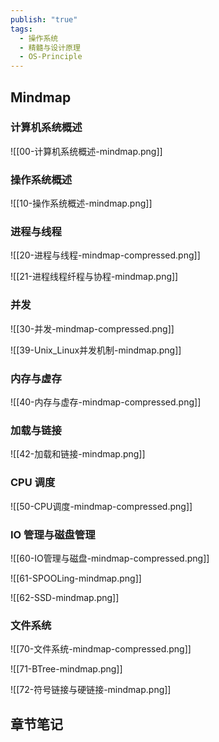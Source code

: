 ```yaml
---
publish: "true"
tags:
  - 操作系统
  - 精髓与设计原理
  - OS-Principle
---
```

## Mindmap

### 计算机系统概述

![[00-计算机系统概述-mindmap.png]]

### 操作系统概述

![[10-操作系统概述-mindmap.png]]

### 进程与线程

![[20-进程与线程-mindmap-compressed.png]]

![[21-进程线程纤程与协程-mindmap.png]]

### 并发

![[30-并发-mindmap-compressed.png]]

![[39-Unix_Linux并发机制-mindmap.png]]

### 内存与虚存

![[40-内存与虚存-mindmap-compressed.png]]

### 加载与链接

![[42-加载和链接-mindmap.png]]

### CPU 调度

![[50-CPU调度-mindmap-compressed.png]]

### IO 管理与磁盘管理

![[60-IO管理与磁盘-mindmap-compressed.png]]

![[61-SPOOLing-mindmap.png]]


![[62-SSD-mindmap.png]]

### 文件系统

![[70-文件系统-mindmap-compressed.png]]



![[71-BTree-mindmap.png]]



![[72-符号链接与硬链接-mindmap.png]]

## 章节笔记
